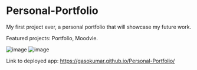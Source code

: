 # Personal-Portfolio

My first project ever, a personal portfolio that will showcase my future work.

Featured projects: Portfolio, Moodvie.

![image](https://user-images.githubusercontent.com/87357653/139195915-74f02a2d-eec0-4f40-b28d-a28e4ee80e59.png)
![image](https://user-images.githubusercontent.com/87357653/139196081-d221bafe-03df-4fe9-a280-5acffbcffcb2.png)






Link to deployed app: https://gasokumar.github.io/Personal-Portfolio/

